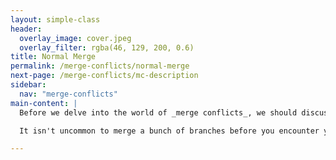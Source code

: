 ```yaml
---
layout: simple-class
header:
  overlay_image: cover.jpeg
  overlay_filter: rgba(46, 129, 200, 0.6)
title: Normal Merge
permalink: /merge-conflicts/normal-merge
next-page: /merge-conflicts/mc-description
sidebar:
  nav: "merge-conflicts"
main-content: |
  Before we delve into the world of _merge conflicts_, we should discuss what a normal merge is doing. When you take some commits from the _new-feature_ branch and merge it into _master_ you are simply applying the changes that you made on the _new-feature_ branch on the _master_ branch.

  It isn't uncommon to merge a bunch of branches before you encounter your first _merge conflict_. That is because Git is _really_ smart when it comes to apply changes from one branch to another, but sometimes, you and another collaborator both have an idea for a change and Git needs you to examine the conflicting changes before it can successfully implement the changes.

---
```

